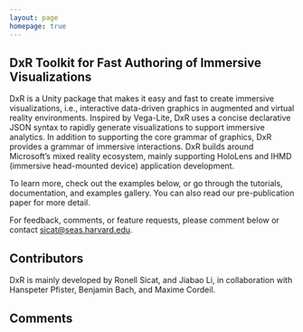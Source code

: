 ```yaml
---
layout: page
homepage: true
---
```


## DxR Toolkit for Fast Authoring of Immersive Visualizations

DxR is a Unity package that makes it easy and fast to create immersive visualizations, i.e., interactive data-driven graphics in augmented and virtual reality environments. Inspired by Vega-Lite, DxR uses a concise declarative JSON syntax to rapidly generate visualizations to support immersive analytics. In addition to supporting the core grammar of graphics, DxR provides a grammar of immersive interactions. DxR builds around Microsoft’s mixed reality ecosystem, mainly supporting HoloLens and IHMD (immersive head-mounted device) application development.

To learn more, check out the examples below, or go through the tutorials, documentation, and examples gallery. You can also read our pre-publication paper for more detail.

For feedback, comments, or feature requests, please comment below or contact sicat@seas.harvard.edu.


## Contributors

DxR is mainly developed by Ronell Sicat, and Jiabao Li, in collaboration with Hanspeter Pfister, Benjamin Bach, and Maxime Cordeil.

## Comments